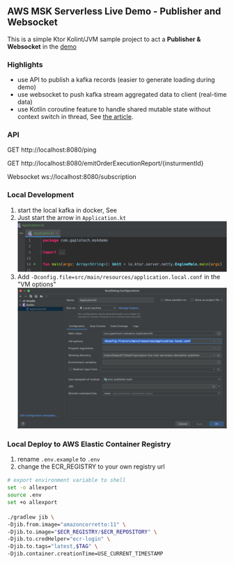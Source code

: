 ## AWS MSK Serverless Live Demo - Publisher and Websocket
This is a simple Ktor Kolint/JVM sample project to act a **Publisher & Websocket** in the 
[demo](https://github.com/gaplo917/aws-msk-v2-serverless-demo) 

### Highlights
- use API to publish a kafka records (easier to generate loading during demo)
- use websocket to push kafka stream aggregated data to client (real-time data)
- use Kotlin coroutine feature to handle shared mutable state without context switch in thread, 
See [the article](https://kotlinlang.org/docs/shared-mutable-state-and-concurrency.html#actors).


### API

GET http://localhost:8080/ping

GET http://localhost:8080/emitOrderExecutionReport/{insturmentId}

Websocket ws://localhost:8080/subscription

### Local Development

1. start the local kafka in docker, See 
2. Just start the arrow in `Application.kt`
![](./intelij-ktor-play-button.png)
3. Add `-Dconfig.file=src/main/resources/application.local.conf` in the "VM options"
![](./intelij-ktor-vm-options.png)

### Local Deploy to AWS Elastic Container Registry

1. rename `.env.example` to `.env`
2. change the ECR_REGISTRY to your own registry url

```bash
# export environment variable to shell
set -o allexport
source .env
set +o allexport

./gradlew jib \
-Djib.from.image="amazoncorretto:11" \
-Djib.to.image="$ECR_REGISTRY/$ECR_REPOSITORY" \
-Djib.to.credHelper="ecr-login" \
-Djib.to.tags="latest,$TAG" \
-Djib.container.creationTime=USE_CURRENT_TIMESTAMP
```